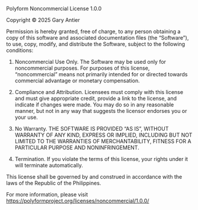 Polyform Noncommercial License 1.0.0

Copyright © 2025 Gary Antier

Permission is hereby granted, free of charge, to any person obtaining a copy
of this software and associated documentation files (the “Software”), to use,
copy, modify, and distribute the Software, subject to the following conditions:

1. Noncommercial Use Only. The Software may be used only for noncommercial
purposes. For purposes of this license, “noncommercial” means not primarily
intended for or directed towards commercial advantage or monetary compensation.

2. Compliance and Attribution. Licensees must comply with this license and must
give appropriate credit, provide a link to the license, and indicate if changes
were made. You may do so in any reasonable manner, but not in any way that
suggests the licensor endorses you or your use.

3. No Warranty. THE SOFTWARE IS PROVIDED “AS IS”, WITHOUT WARRANTY OF ANY KIND,
EXPRESS OR IMPLIED, INCLUDING BUT NOT LIMITED TO THE WARRANTIES OF
MERCHANTABILITY, FITNESS FOR A PARTICULAR PURPOSE AND NONINFRINGEMENT.

4. Termination. If you violate the terms of this license, your rights under it
will terminate automatically.

This license shall be governed by and construed in accordance with the laws of the Republic of the Philippines.

For more information, please visit https://polyformproject.org/licenses/noncommercial/1.0.0/